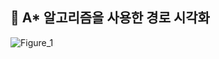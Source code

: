 ## 📖 A* 알고리즘을 사용한 경로 시각화

![Figure_1](https://github.com/user-attachments/assets/8e1160ef-d83c-4f3f-a608-133ee8e98ea0)
